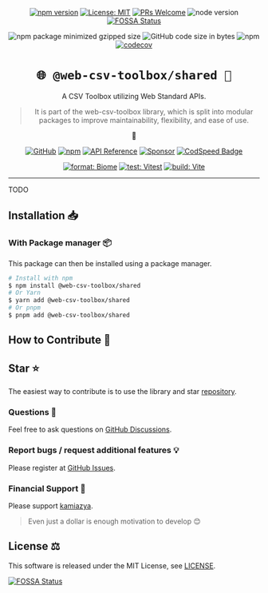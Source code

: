 <!-- This document is generated by template. DO NOT EDIT THIS FILE. -->
<div align="center">

[![npm version](https://badge.fury.io/js/@web-csv-toolbox/shared.svg)](https://badge.fury.io/js/@web-csv-toolbox/shared)
[![License: MIT](https://img.shields.io/badge/License-MIT-yellow.svg)](https://opensource.org/licenses/MIT)
[![PRs Welcome](https://img.shields.io/badge/PRs-welcome-brightgreen.svg)](http://makeapullrequest.com)
![node version](https://img.shields.io/node/v/@web-csv-toolbox/shared)
[![FOSSA Status](https://app.fossa.com/api/projects/git%2Bgithub.com%2Fkamiazya%2Fweb-csv-toolbox.svg?type=shield)](https://app.fossa.com/projects/git%2Bgithub.com%2Fkamiazya%2Fweb-csv-toolbox?ref=badge_shield)

![npm package minimized gzipped size](https://img.shields.io/bundlejs/size/@web-csv-toolbox/shared)
![GitHub code size in bytes](https://img.shields.io/github/languages/code-size/kamiazya/web-csv-toolbox)
![npm](https://img.shields.io/npm/dm/@web-csv-toolbox/shared)
[![codecov](https://codecov.io/gh/kamiazya/web-csv-toolbox/graph/badge.svg?token=8RbDcXHTFl)](https://codecov.io/gh/kamiazya/web-csv-toolbox)

# `🌐 @web-csv-toolbox/shared 🧰`

A CSV Toolbox utilizing Web Standard APIs.

> It is part of the web-csv-toolbox library, which is split into modular packages to improve maintainability, flexibility, and ease of use.

🔗

[![GitHub](https://img.shields.io/badge/-GitHub-181717?logo=GitHub&style=flat)](https://github.com/kamiazya/web-csv-toolbox)
[![npm](https://img.shields.io/badge/-npm-CB3837?logo=npm&style=flat)](https://www.npmjs.com/package/@web-csv-toolbox/shared)
[![API Reference](https://img.shields.io/badge/-API%20Refarence-3178C6?logo=TypeScript&style=flat&logoColor=fff)](https://kamiazya.github.io/web-csv-toolbox/)
[![Sponsor](https://img.shields.io/badge/-GitHub%20Sponsor-fff?logo=GitHub%20Sponsors&style=flat)](https://github.com/sponsors/kamiazya)
[![CodSpeed Badge](https://img.shields.io/endpoint?url=https://codspeed.io/badge.json)](https://codspeed.io/kamiazya/web-csv-toolbox)


[![format: Biome](https://img.shields.io/badge/format%20with-Biome-F7B911?logo=biome&style=flat)](https://biomejs.dev/)
[![test: Vitest](https://img.shields.io/badge/tested%20with-Vitest-6E9F18?logo=vitest&style=flat)](https://vitest.dev/)
[![build: Vite](https://img.shields.io/badge/build%20with-Vite-646CFF?logo=vite&style=flat)](https://rollupjs.org/)

</div>

---


TODO

## Installation 📥

### With Package manager 📦

This package can then be installed using a package manager.

```sh
# Install with npm
$ npm install @web-csv-toolbox/shared
# Or Yarn
$ yarn add @web-csv-toolbox/shared
# Or pnpm
$ pnpm add @web-csv-toolbox/shared
```



## How to Contribute 💪

## Star ⭐

The easiest way to contribute is to use the library and star [repository](https://github.com/kamiazya/web-csv-toolbox/).

### Questions 💭

Feel free to ask questions on [GitHub Discussions](https://github.com/kamiazya/web-csv-toolbox/discussions).

### Report bugs / request additional features 💡

Please register at [GitHub Issues](https://github.com/kamiazya/web-csv-toolbox/issues/new/choose).

### Financial Support 💸

Please support [kamiazya](https://github.com/sponsors/kamiazya).

> Even just a dollar is enough motivation to develop 😊

## License ⚖️

This software is released under the MIT License, see [LICENSE](https://github.com/kamiazya/web-csv-toolbox?tab=MIT-1-ov-file).


[![FOSSA Status](https://app.fossa.com/api/projects/git%2Bgithub.com%2Fkamiazya%2Fweb-csv-toolbox.svg?type=large)](https://app.fossa.com/projects/git%2Bgithub.com%2Fkamiazya%2Fweb-csv-toolbox?ref=badge_large)
